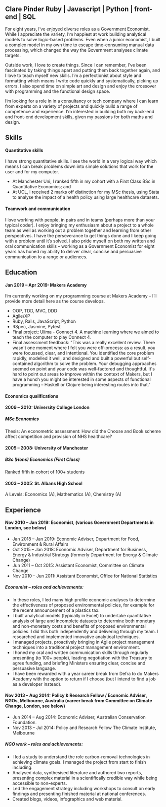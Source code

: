 ## Clare Pinder		Ruby | Javascript | Python | front-end | SQL

For eight years, I’ve enjoyed diverse roles as a Government Economist. While I appreciate the variety, I’m happiest at work building analytical models to solve logic-based problems. Even when a junior economist, I built a complex model in my own time to escape time-consuming manual data processing, which changed the way the Government analyses climate targets. 
 
Outside work, I love to create things. Since I can remember, I’ve been fascinated by taking things apart and putting them back together again, and I love to teach myself new skills. I’m a perfectionist about style and formatting which means I write code quickly and systematically, picking up errors. I also spend time on simple art and design and enjoy the crossover with programming and the functional design space.
 
I’m looking for a role in in a consultancy or tech company where I can learn from experts on a variety of projects and quickly build a range of competence and experience. I’m interested in building both my back-end and front-end development skills, given my passions for both maths and design.

## Skills

#### Quantitative skills

I have strong quantitative skills. I see the world in a very logical way which means I can break problems down into simple solutions that work for the user and for my computer.
- At Manchester Uni, I ranked fifth in my cohort with a First Class BSc in Quantitative Economics; and
- At UCL, I received 2 marks off distinction for my MSc thesis, using Stata to analyse the impact of a health policy using large healthcare datasets.

#### Teamwork and communication

I love working with people, in pairs and in teams (perhaps more than your typical coder). I enjoy bringing my enthusiasm about a project to a whole team as well as working out a problem together and learning from other perspectives. I have the perseverance to get things done and I keep going with a problem until it’s solved. I also pride myself on both my written and oral communication skills – working as a Government Economist for eight years has honed my ability to deliver clear, concise and persuasive communication to a range or audiences.

## Education

#### Jan 2019 – Apr 2019: Makers Academy
I’m currently working on my programming course at Makers Academy – I’ll provide more detail here as the course develops.
- OOP, TDD, MVC, DDD
- Agile/XP
- Ruby, Rails, JavaScript, Python
- RSpec, Jasmine, Pytest
- Final project: Ulima - Connect 4. A machine learning where we aimed to teach the computer to play Connect 4.
- Final assessment feedback: "This was a really excellent review. There wasn't one moment where I felt you were off-process: as a result, you were focussed, clear, and intentional. You identified the core problem rapidly, modelled it well, and designed and built a powerful but self-contained algorithm to solve the problem. Your debugging approaches seemed on point and your code was well-factored and thoughtful. It's hard to point out areas to improve within the context of Makers, but I have a hunch you might be interested in some aspects of functional programming – Haskell or Clojure being interesting routes into that."

#### Economics qualifications

#### 2009 – 2010: University College London
##### MSc Economics
Thesis: An econometric assessment: How did the Choose and Book scheme affect competition and provision of NHS healthcare? 
	
#### 2005 – 2008: University of Manchester 
##### BSc (Hons) Economics (First Class) 
Ranked fifth in cohort of 100+ students

#### 2003 – 2005: St. Albans High School
A Levels: Economics (A), Mathematics (A), Chemistry (A)

## Experience

#### Nov 2010 – Jan 2019: Economist, (various Government Departments in London, see below) 
- Jan 2018 – Jan 2019: Economic Adviser, Department for Food, Environment & Rural Affairs
- Oct 2015 – Jan 2018: Economic Adviser, Department for Business, Energy & Industrial Strategy (formerly Department for Energy & Climate Change)
- Jun 2011 – Oct 2015: Assistant Economist, Committee on Climate Change
- Nov 2010 – Jun 2011: Assistant Economist, Office for National Statistics
##### Economist – roles and achievements:
- In these roles, I led many high profile economic analyses to determine the effectiveness of proposed environmental policies, for example for the recent announcement of a plastics tax.
- I built analytical models (typically in Excel) to undertake quantitative analysis of large and incomplete datasets to determine both monetary and non-monetary costs and benefits of proposed environmental policies. I did this both independently and delivering through my team. I researched and implemented innovative analytical techniques. 
- I managed projects, proactively bringing in Agile project management techniques into a traditional project management environment.
- I honed my oral and written communication skills through regularly presenting (to 100+ people), leading negotiation with the Treasury to agree funding, and briefing Ministers ensuring clear, concise and persuasive language.
- I have been rewarded with a year career break from Defra to do Makers Academy with the option to return if I choose (but I intend to find a job as a developer instead).

#### Nov 2013 – Aug 2014: Policy & Research Fellow / Economic Adviser, NGOs, Melbourne, Australia (career break from Committee on Climate Change, London, see below)
- Jun 2014 – Aug 2014: Economic Adviser, Australian Conservation Foundation. 
- Nov 2013 – Jul 2014: Policy and Research Fellow The Climate Institute, Melbourne
##### NGO work – roles and achievements:
- I led a study to understand the role carbon-removal technologies in achieving climate goals. I managed the project from start to finish including:
- Analysed data, synthesised literature and authored two reports, presenting complex material in a scientifically credible way while being accessible to non-experts.
- Led the engagement strategy including workshops to consult on early findings and presenting finished material at national conferences.
- Created blogs, videos, infographics and web material.
